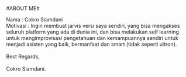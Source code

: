 #ABOUT ME#

Nama : Cokro Siamdani\
Motivasi : Ingin membuat jarvis versi saya sendiri, yang bisa mengakses seluruh platform yang ada di dunia ini, dan bisa melakukan self learning untuk mengimprovisasi pengetahuan dan kemampuannya sendiri untuk menjadi asisten yang baik, bermanfaat dan smart (tidak seperti ultron).\
\
Best Regards,\
\
Cokro Siamdani.